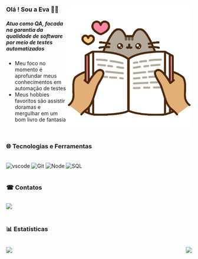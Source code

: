 <div>
<img src = "gifcat.gif" width = "340" align = "right">
 
###  Olá ! Sou a Eva 🙋‍♀️  
##### Atuo como QA, focada na garantia da qualidade de software por meio de testes automatizados

- Meu foco no momento é aprofundar meus conhecimentos em automação de testes
- Meus hobbies favoritos são assistir doramas e mergulhar em um bom livro de fantasia

</div>
<br>

### 🌐 Tecnologias e Ferramentas
<br>
<div>
<img align="center" src="https://cdn.jsdelivr.net/gh/devicons/devicon/icons/vscode/vscode-original.svg" 
title="vscode" alt="vscode" width="50" height="50"/>
<img align="center"src= "https://cdn.jsdelivr.net/gh/devicons/devicon/icons/git/git-plain-wordmark.svg"
title="Git" alt="Git" width="50" height="50"/>
<img align="center"src="https://cdn.jsdelivr.net/gh/devicons/devicon/icons/nodejs/nodejs-plain-wordmark.svg"
title="Node" alt="Node" width="50" height="50"/>
 <img align="center" src="https://cdn.jsdelivr.net/gh/devicons/devicon@latest/icons/csharp/csharp-original.svg"
 title="C#" alt="SQL" width="50" height="50"/>  
 </div>
 <br>

### ☎ Contatos
<br>
<div> 
<a href="https://www.linkedin.com/in/alzira-eva-cavalcanti-alves-a62b97135/" target="_blank"><img loading="lazy" src="https://img.shields.io/badge/-LinkedIn-%230077B5?style=for-the-badge&logo=linkedin&logoColor=white" target="_blank"></a>   
</div>
<br>
 
### 📊 Estatísticas  
<br>

<a href="https://github.com/AlziraEva">
  <img height=160 align="left" src="https://github-readme-stats.vercel.app/api?username=AlziraEva&show_icons=true&theme=radical" />
</a>
<a href="https://github.com/AlziraEva">
  <img height=150 align="right" src="https://github-readme-stats.vercel.app/api/top-langs?username=AlziraEva&layout=compact&langs_count=8&card_width=320&theme=radical" />
</a>
